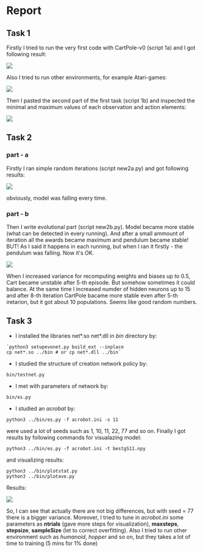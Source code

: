 # Report
## Task 1
Firstly I tried to run the very first code with CartPole-v0 (script 1a) and I got following result:

![](https://i.imgur.com/nZ9QPEL.png)

Also I tried to run other environments, for example Atari-games:

![](https://i.imgur.com/0jiewER.png)

Then I pasted the second part of the first task (script 1b) and inspected the minimal and maximum values of
each observation and action elements: 

![](https://i.imgur.com/MYCKPX8.png)

## Task 2
### part - a
Firstly I ran simple random iterations (script new2a.py) and got following results:

![](https://i.imgur.com/rEdoVcx.png)

obviously, model was falling every time.
### part - b
Then I write evolutional part (script new2b.py). Model became more stable (what can be detected in every running). And after a small ammount of iteration all the awards became maximum and pendulum became stable! BUT! As I said it happens in each running, but when I ran it firstly - the pendulum was falling. Now it's OK.

![](https://i.imgur.com/WiuP3rp.png)

When I increased variance for recomputing weights and biases up to 0.5, Cart became unstable after 5-th episode. But somehow sometimes it could balance. At the same time I increased numder of hidden neurons up to 15 and after 8-th iteration CartPole bacame more stable even after 5-th iretarion, but it got about 10 populations. Seems like good random numbers.

## Task 3
- I installed the libraries net*.so net*.dll in *bin* directory by:
```
`python3 setupevonet.py build_ext --inplace
cp net*.so ../bin # or cp net*.dll ../bin`
```
- I studied the structure of creation network policy by:
```
bin/testnet.py
```
- I met with parameters of network by:
```
bin/es.py
```
- I studied an *acrobat* by:
```
python3 ../bin/es.py -f acrobot.ini -s 11
```
were used a lot of seeds such as 1, 10, 11, 22, 77 and so on. Finally I got results by following commands for visualazing model:
```
python3 ../bin/es.py -f acrobot.ini -t bestgS11.npy
```
and visualizing results:
```
python3 ../bin/plotstat.py
python3 ../bin/plotave.py
```
Results:

![](https://i.imgur.com/2buvL1v.png)

So, I can see that actually there are not big differences, but with seed = 77 there is a bigger variance.
Moreover, I tried to tune in *acrobot.ini* some parameters as **ntrials** (gave more steps for visualization), **maxsteps**, **stepsize**, **sampleSize** (let to correct overfitting).
Also I tried to run other environment such as *humanoid*, *hopper* and so on, but they takes a lot of time to training (5 mins for 1% done)

